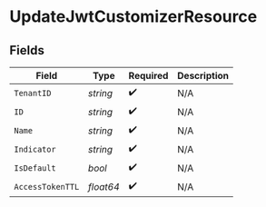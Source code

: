 # UpdateJwtCustomizerResource


## Fields

| Field              | Type               | Required           | Description        |
| ------------------ | ------------------ | ------------------ | ------------------ |
| `TenantID`         | *string*           | :heavy_check_mark: | N/A                |
| `ID`               | *string*           | :heavy_check_mark: | N/A                |
| `Name`             | *string*           | :heavy_check_mark: | N/A                |
| `Indicator`        | *string*           | :heavy_check_mark: | N/A                |
| `IsDefault`        | *bool*             | :heavy_check_mark: | N/A                |
| `AccessTokenTTL`   | *float64*          | :heavy_check_mark: | N/A                |